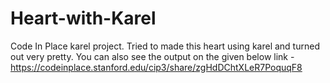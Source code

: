 # Heart-with-Karel
Code In Place karel project. Tried to made this heart using karel and turned out very pretty.
You can also see the output on the given below link -
https://codeinplace.stanford.edu/cip3/share/zgHdDChtXLeR7PoquqF8
